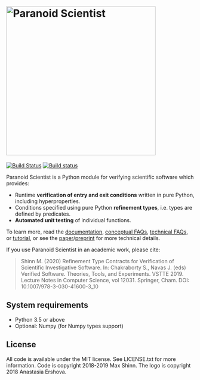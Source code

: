 # <img alt="Paranoid Scientist" src="https://raw.githubusercontent.com/mwshinn/paranoidscientist/master/doc/images/paranoid_scientist_mini_small.png" width="400">

[![Build Status](https://travis-ci.com/mwshinn/paranoidscientist.svg?branch=master)](https://travis-ci.com/mwshinn/paranoidscientist) 
[![Build status](https://ci.appveyor.com/api/projects/status/0357mlwfdglkg6ds?svg=true)](https://ci.appveyor.com/project/mwshinn/paranoidscientist)

Paranoid Scientist is a Python module for verifying scientific
software which provides:

- Runtime **verification of entry and exit conditions** written in
  pure Python, including hyperproperties.
- Conditions specified using pure Python **refinement types**,
  i.e. types are defined by predicates.
- **Automated unit testing** of individual functions.

To learn more, read the [documentation](https://paranoid-scientist.readthedocs.io/en/latest/), [conceptual FAQs](https://paranoid-scientist.readthedocs.io/en/latest/conceptfaq.html), [technical FAQs](https://paranoid-scientist.readthedocs.io/en/latest/techfaq.html), or [tutorial](https://paranoid-scientist.readthedocs.io/en/latest/tutorial.html), or see the [paper](https://link.springer.com/chapter/10.1007%2F978-3-030-41600-3_10)/[preprint](https://arxiv.org/abs/1909.00427) for more technical details.

If you use Paranoid Scientist in an academic work, please cite:

> Shinn M. (2020) Refinement Type Contracts for Verification of Scientific Investigative Software. In: Chakraborty S., Navas J. (eds) Verified Software. Theories, Tools, and Experiments. VSTTE 2019. Lecture Notes in Computer Science, vol 12031. Springer, Cham. DOI: 10.1007/978-3-030-41600-3_10

## System requirements

- Python 3.5 or above
- Optional: Numpy (for Numpy types support)


## License

All code is available under the MIT license.  See LICENSE.txt for more
information.  Code is copyright 2018-2019 Max Shinn.  The logo is
copyright 2018 Anastasia Ershova.

